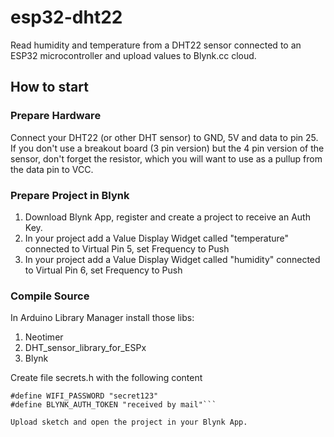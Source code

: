 # esp32-dht22

Read humidity and temperature from a DHT22 sensor connected to an ESP32 microcontroller and upload values to Blynk.cc cloud.

## How to start

### Prepare Hardware

Connect your DHT22 (or other DHT sensor) to GND, 5V and data to pin 25.
If you don't use a breakout board (3 pin version) but the 4 pin version of the sensor, don't forget the resistor, which you will want to use as a pullup from the data pin to VCC.

### Prepare Project in Blynk

1. Download Blynk App, register and create a project to receive an Auth Key.
2. In your project add a Value Display Widget called "temperature" connected to Virtual Pin 5, set Frequency to Push
3. In your project add a Value Display Widget called "humidity" connected to Virtual Pin 6, set Frequency to Push

### Compile Source

In Arduino Library Manager install those libs:

1. Neotimer
2. DHT_sensor_library_for_ESPx
3. Blynk

Create file secrets.h with the following content
```#define WIFI_SSID "yourssid"
#define WIFI_PASSWORD "secret123"
#define BLYNK_AUTH_TOKEN "received by mail"```

Upload sketch and open the project in your Blynk App.
